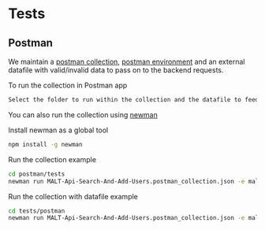 # Tests

## Postman

We maintain a [postman collection](postman-tests/MALT-Api-Search-And-Add-Users.postman_collection.json), [postman environment](malt-local-env.postman_environment.json) and an external datafile with valid/invalid data to pass on to the backend requests.

To run the collection in Postman app

```bash
Select the folder to run within the collection and the datafile to feed.
```

You can also run the collection using [newman](https://www.npmjs.com/package/newman)

Install newman as a global tool

```bash
npm install -g newman
```

Run the collection example

```bash
cd postman/tests
newman run MALT-Api-Search-And-Add-Users.postman_collection.json -e malt-local-env.postman_environment.json
```

Run the collection with datafile example

```bash
cd tests/postman
newman run MALT-Api-Search-And-Add-Users.postman_collection.json -e malt-local-env.postman_environment.json -d get-user-data-file.json
```
